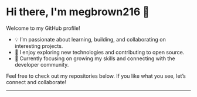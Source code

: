 # Hi there, I'm megbrown216 👋

Welcome to my GitHub profile!

- 💡 I’m passionate about learning, building, and collaborating on interesting projects.
- 🚀 I enjoy exploring new technologies and contributing to open source.
- 🌱 Currently focusing on growing my skills and connecting with the developer community.

Feel free to check out my repositories below. If you like what you see, let’s connect and collaborate!

---
